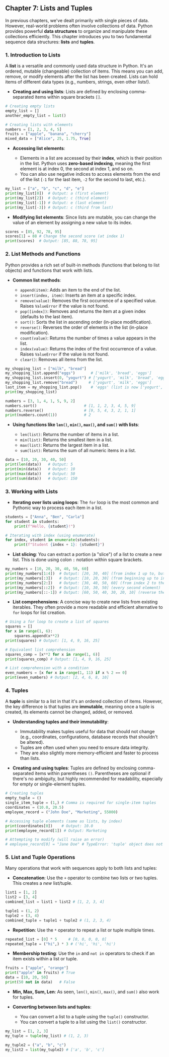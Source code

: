 
## Chapter 7: Lists and Tuples

In previous chapters, we've dealt primarily with single pieces of data. However, real-world problems often involve
collections of data. Python provides powerful **data structures** to organize and manipulate these collections
efficiently. This chapter introduces you to two fundamental sequence data structures: **lists** and **tuples**.

### 1\. Introduction to Lists

A **list** is a versatile and commonly used data structure in Python. It's an ordered, mutable (changeable) collection
of items. This means you can add, remove, or modify elements after the list has been created. Lists can hold items of
different data types (e.g., numbers, strings, even other lists\!).

* **Creating and using lists**: Lists are defined by enclosing comma-separated items within square brackets `[]`.

```python
# Creating empty lists
empty_list = []
another_empty_list = list()

# Creating lists with elements
numbers = [1, 2, 3, 4, 5]
fruits = ["apple", "banana", "cherry"]
mixed_data = ["Alice", 25, 1.75, True]
```

* **Accessing list elements**:

    * Elements in a list are accessed by their **index**, which is their position in the list. Python uses **zero-based
      indexing**, meaning the first element is at index 0, the second at index 1, and so on.
    * You can also use negative indices to access elements from the end of the list (`-1` for the last item, `-2` for
      the second to last, etc.).

  <!-- end list -->

```python
my_list = ["a", "b", "c", "d", "e"]
print(my_list[0])  # Output: a (first element)
print(my_list[2])  # Output: c (third element)
print(my_list[-1]) # Output: e (last element)
print(my_list[-3]) # Output: c (third from last)
```

* **Modifying list elements**: Since lists are mutable, you can change the value of an element by assigning a new value
  to its index.

```python
scores = [85, 92, 78, 95]
scores[1] = 88 # Change the second score (at index 1)
print(scores)  # Output: [85, 88, 78, 95]
```

### 2\. List Methods and Functions

Python provides a rich set of built-in methods (functions that belong to list objects) and functions that work with
lists.

* **Common list methods**:

    * `append(item)`: Adds an item to the end of the list.
    * `insert(index, item)`: Inserts an item at a specific index.
    * `remove(value)`: Removes the first occurrence of a specified value. Raises `ValueError` if the value is not found.
    * `pop([index])`: Removes and returns the item at a given index (defaults to the last item).
    * `sort()`: Sorts the list in ascending order (in-place modification).
    * `reverse()`: Reverses the order of elements in the list (in-place modification).
    * `count(value)`: Returns the number of times a value appears in the list.
    * `index(value)`: Returns the index of the first occurrence of a value. Raises `ValueError` if the value is not
      found.
    * `clear()`: Removes all items from the list.

  <!-- end list -->

```python
my_shopping_list = ["milk", "bread"]
my_shopping_list.append("eggs")       # ['milk', 'bread', 'eggs']
my_shopping_list.insert(0, "yogurt") # ['yogurt', 'milk', 'bread', 'eggs']
my_shopping_list.remove("bread")     # ['yogurt', 'milk', 'eggs']
last_item = my_shopping_list.pop()    # 'eggs' (list is now ['yogurt', 'milk'])
print(my_shopping_list)

numbers = [3, 1, 4, 1, 5, 9, 2]
numbers.sort()                     # [1, 1, 2, 3, 4, 5, 9]
numbers.reverse()                  # [9, 5, 4, 3, 2, 1, 1]
print(numbers.count(1))            # 2
```

* **Using functions like `len()`, `min()`, `max()`, and `sum()` with lists**:

    * `len(list)`: Returns the number of items in a list.
    * `min(list)`: Returns the smallest item in a list.
    * `max(list)`: Returns the largest item in a list.
    * `sum(list)`: Returns the sum of all numeric items in a list.

  <!-- end list -->

```python
data = [10, 20, 30, 40, 50]
print(len(data))   # Output: 5
print(min(data))   # Output: 10
print(max(data))   # Output: 50
print(sum(data))   # Output: 150
```

### 3\. Working with Lists

* **Iterating over lists using loops**: The `for` loop is the most common and Pythonic way to process each item in a
  list.

```python
students = ["Anna", "Ben", "Carla"]
for student in students:
    print(f"Hello, {student}!")

# Iterating with index (using enumerate)
for index, student in enumerate(students):
    print(f"Student {index + 1}: {student}")
```

* **List slicing**: You can extract a portion (a "slice") of a list to create a new list. This is done using colon `:`
  notation within square brackets.

```python
my_numbers = [10, 20, 30, 40, 50, 60]
print(my_numbers[1:4])  # Output: [20, 30, 40] (from index 1 up to, but not including, index 4)
print(my_numbers[:3])   # Output: [10, 20, 30] (from beginning up to index 3)
print(my_numbers[2:])   # Output: [30, 40, 50, 60] (from index 2 to the end)
print(my_numbers[::2])  # Output: [10, 30, 50] (every second element)
print(my_numbers[::-1]) # Output: [60, 50, 40, 30, 20, 10] (reverse the list)
```

* **List comprehensions**: A concise way to create new lists from existing iterables. They often provide a more readable
  and efficient alternative to `for` loops for list creation.

```python
# Using a for loop to create a list of squares
squares = []
for x in range(1, 6):
    squares.append(x**2)
print(squares) # Output: [1, 4, 9, 16, 25]

# Equivalent list comprehension
squares_comp = [x**2 for x in range(1, 6)]
print(squares_comp) # Output: [1, 4, 9, 16, 25]

# List comprehension with a condition
even_numbers = [x for x in range(1, 11) if x % 2 == 0]
print(even_numbers) # Output: [2, 4, 6, 8, 10]
```

### 4\. Tuples

A **tuple** is similar to a list in that it's an ordered collection of items. However, the key difference is that tuples
are **immutable**, meaning once a tuple is created, its elements cannot be changed, added, or removed.

* **Understanding tuples and their immutability**:

    * Immutability makes tuples useful for data that should not change (e.g., coordinates, configurations, database
      records that shouldn't be altered).
    * Tuples are often used when you need to ensure data integrity.
    * They are also slightly more memory-efficient and faster to process than lists.

* **Creating and using tuples**: Tuples are defined by enclosing comma-separated items within parentheses `()`.
  Parentheses are optional if there's no ambiguity, but highly recommended for readability, especially for empty or
  single-element tuples.

```python
# Creating tuples
empty_tuple = ()
single_item_tuple = (1,) # Comma is required for single-item tuples
coordinates = (10.0, 20.5)
employee_record = ("John Doe", "Marketing", 55000)

# Accessing tuple elements (same as lists, by index)
print(coordinates[0])    # Output: 10.0
print(employee_record[1]) # Output: Marketing

# Attempting to modify (will raise an error)
# employee_record[0] = "Jane Doe" # TypeError: 'tuple' object does not support item assignment
```

### 5\. List and Tuple Operations

Many operations that work with sequences apply to both lists and tuples:

* **Concatenation**: Use the `+` operator to combine two lists or two tuples. This creates a *new* list/tuple.

```python
list1 = [1, 2]
list2 = [3, 4]
combined_list = list1 + list2 # [1, 2, 3, 4]

tuple1 = (1, 2)
tuple2 = (3, 4)
combined_tuple = tuple1 + tuple2 # (1, 2, 3, 4)
```

* **Repetition**: Use the `*` operator to repeat a list or tuple multiple times.

```python
repeated_list = [0] * 5     # [0, 0, 0, 0, 0]
repeated_tuple = ("hi",) * 3 # ('hi', 'hi', 'hi')
```

* **Membership testing**: Use the `in` and `not in` operators to check if an item exists within a list or tuple.

```python
fruits = ["apple", "orange"]
print("apple" in fruits) # True
data = [10, 20, 50]
print(50 not in data)   # False
```

* **Min, Max, Sum, Len**: As seen, `len()`, `min()`, `max()`, and `sum()` also work for tuples.

* **Converting between lists and tuples**:

    * You can convert a list to a tuple using the `tuple()` constructor.
    * You can convert a tuple to a list using the `list()` constructor.

  <!-- end list -->

```python
my_list = [1, 2, 3]
my_tuple = tuple(my_list) # (1, 2, 3)

my_tuple2 = ("a", "b", "c")
my_list2 = list(my_tuple2) # ['a', 'b', 'c']
```